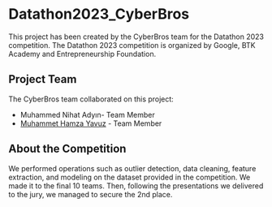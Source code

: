 # Datathon2023_CyberBros

This project has been created by the CyberBros team for the Datathon 2023 competition.
The Datathon 2023 competition is organized by Google, BTK Academy and Entrepreneurship Foundation.

## Project Team

The CyberBros team collaborated on this project:

- Muhammed Nihat Adyın- Team Member
- [Muhammet Hamza Yavuz](https://github.com/hamza37yavuz) - Team Member

## About the Competition

We performed operations such as outlier detection, data cleaning, feature extraction, and modeling on the dataset provided in the competition. We made it to the final 10 teams. Then, following the presentations we delivered to the jury, we managed to secure the 2nd place.
